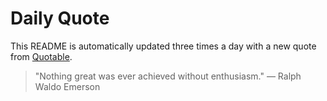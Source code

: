 # Daily Quote


This README is automatically updated three times a day with a new quote from [Quotable](https://github.com/lukePeavey/quotable).









































> "Nothing great was ever achieved without enthusiasm."
> — Ralph Waldo Emerson
